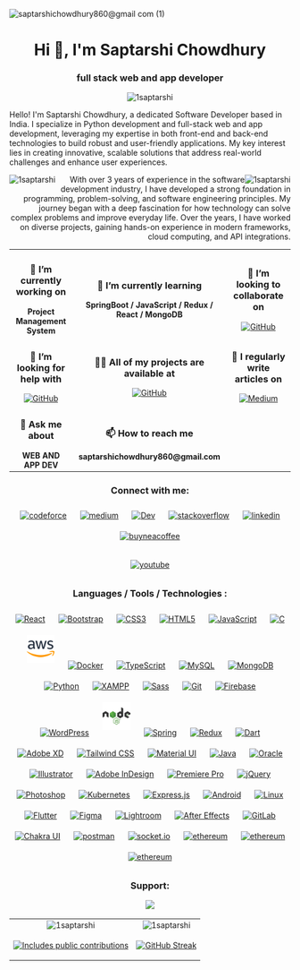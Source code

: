![saptarshichowdhury860@gmail com (1)](https://github.com/1saptarshi/1saptarshi/assets/142312774/859fb3e0-9c54-4fc2-a73d-9e978caece8e)


<h1 align="center">Hi 👋, I'm Saptarshi Chowdhury</h1>
<h3 align="center">full stack web and app developer</h3>

<p align="center"> <img src="https://komarev.com/ghpvc/?username=1saptarshi&label=Profile%20views&color=0e75b6&style=flat" alt="1saptarshi" /> </p>

 <div align="center">
  <p align="left">
   Hello! I'm Saptarshi Chowdhury, a dedicated Software Developer based in India. I specialize in Python development and full-stack web and app development, leveraging my expertise in both front-end and back-end technologies to build robust and user-friendly applications. My key interest lies in creating innovative, scalable solutions that address real-world challenges and enhance user experiences.
  </p>
  <img align="right"
    src="https://cdn-icons-png.flaticon.com/128/201/201614.png"
    alt="1saptarshi" style=max-width:200; height:200;"  />
</div>

<div align="center">
  <img align="left" src="https://cdn-icons-png.flaticon.com/128/3112/3112946.png"
    alt="1saptarshi" style="max-width:50; height:50;" />
  <p align="right">
    With over 3 years of experience in the software development industry, I have developed a strong foundation in programming, problem-solving, and software engineering principles. My journey began with a deep fascination for how technology can solve complex problems and improve everyday life. Over the years, I have worked on diverse projects, gaining hands-on experience in modern frameworks, cloud computing, and API integrations.
  </p>
</div>

<div align="center">
  <table>
    <tr>
      <td align="center">
        <h3>🔭 I’m currently working on</h3>
        <strong>Project Management System</strong>
      </td>
      <td align="center">
        <h3>🌱 I’m currently learning</h3>
        <strong>SpringBoot / JavaScript / Redux / React / MongoDB</strong>
      </td>
      <td align="center">
        <h3>👯 I’m looking to collaborate on</h3>
        <a href="https://github.com/users/1saptarshi/projects/2/views/1">
          <img src="https://github.githubassets.com/images/modules/logos_page/GitHub-Mark.png" alt="GitHub" style="width: 30px; height: 30px;">
        </a>
      </td>
    </tr>
    <tr>
      <td align="center">
        <h3>🤝 I’m looking for help with</h3>
        <a href="https://github.com/users/1saptarshi/projects/2/views/1">
          <img src="https://github.githubassets.com/images/modules/logos_page/GitHub-Mark.png" alt="GitHub" style="width: 30px; height: 30px;">
        </a>
      </td>
      <td align="center">
        <h3>👨‍💻 All of my projects are available at</h3>
        <a href="https://github.com/1saptarshi?tab=repositories">
          <img src="https://github.githubassets.com/images/modules/logos_page/GitHub-Mark.png" alt="GitHub" style="width: 30px; height: 30px;">
        </a>
      </td>
      <td align="center">
        <h3>📝 I regularly write articles on</h3>
        <a href="https://medium.com/@1saptarshichowdhury">
          <img src="https://cdn.icon-icons.com/icons2/2992/PNG/512/medium_logo_icon_187322.png" alt="Medium" style="width: 30px; height: 30px;">
        </a>
      </td>
    </tr>
    <tr>
      <td align="center">
        <h3>💬 Ask me about</h3>
        <strong>WEB AND APP DEV</strong>
      </td>
      <td align="center">
        <h3>📫 How to reach me</h3>
        <strong>saptarshichowdhury860@gmail.com</strong>
      </td>
      <td align="center">
        &nbsp;
      </td>
    </tr>
  </table>
</div>

 



<h3 align="center">Connect with me:</h3>
<p align="center">
 <a href="https://codeforces.com/profile/saptarshichowdhury" target="_blank"><img style="margin: 10px" src="https://store-images.s-microsoft.com/image/apps.48094.14504742535903781.aedbca21-113a-48f4-b001-4204e73b22fc.503f883f-8339-4dc5-8609-81713a59281f?h=464" alt="codeforce" height="30"/></a>
    <a href="https://medium.com/@1saptarshichowdhury" target="_blank"><img style="margin: 10px" src="https://cdn.icon-icons.com/icons2/3041/PNG/512/medium_logo_icon_189223.png" alt="medium" height="30"/></a>
    <a href="https://dev.to/1saptarshi" target="_blank"><img style="margin: 10px" src="https://uxwing.com/wp-content/themes/uxwing/download/brands-and-social-media/dev-community-icon.png" alt="Dev" height="30"/></a>
    <a href="https://stackoverflow.com/users/25403524/saptarshi-chowdhury" target="_blank"><img style="margin: 10px" src="https://static-00.iconduck.com/assets.00/stack-overflow-icon-2048x2048-7ohycn5z.png" alt="stackoverflow" height="30"/></a>
    <a href="https://www.linkedin.com/in/saptarshi-chowdhury-ba1972234/" target="_blank"><img style="margin: 10px" src="https://upload.wikimedia.org/wikipedia/commons/thumb/8/81/LinkedIn_icon.svg/2048px-LinkedIn_icon.svg.png" alt="linkedin" height="30" /></a>
    <a href="https://buymeacoffee.com/1saptarshi" target="_blank"><img style="margin: 10px" src="https://miro.medium.com/v2/da:true/resize:fit:480/0*X9tbxUUloPowCJnn.gif" alt="buyneacoffee" height="30"/></a>
    
    
     
</p>
<div align="center">
 <a href=" " target=" "><img style="margin: 10px" align: center src="https://cdn.pixabay.com/photo/2024/05/15/20/57/developer-8764527_1280.jpg" alt="youtube" height="200"/></a>
</div>
       
<h3 align="center">Languages / Tools / Technologies :</h3>
<div align="center">
    <a href="https://reactjs.org/" target="_blank"><img style="margin: 10px"
            src="https://profilinator.rishav.dev/skills-assets/react-original-wordmark.svg" alt="React"
            height="50" /></a>
    <a href="https://getbootstrap.com/docs/3.4/javascript/" target="_blank"><img style="margin: 10px"
            src="https://profilinator.rishav.dev/skills-assets/bootstrap-plain.svg" alt="Bootstrap" height="50" /></a>
    <a href="https://www.w3schools.com/css/" target="_blank"><img style="margin: 10px"
            src="https://profilinator.rishav.dev/skills-assets/css3-original-wordmark.svg" alt="CSS3" height="50" /></a>
    <a href="https://en.wikipedia.org/wiki/HTML5" target="_blank"><img style="margin: 10px"
            src="https://profilinator.rishav.dev/skills-assets/html5-original-wordmark.svg" alt="HTML5"
            height="50" /></a>
    <a href="https://www.w3schools.com/js/default.asp" target="_blank"><img style="margin: 10px"
            src="https://profilinator.rishav.dev/skills-assets/javascript-original.svg" alt="JavaScript"
            height="50" /></a>
    <a href="https://www.cprogramming.com/" target="_blank"><img style="margin: 10px"
            src="https://profilinator.rishav.dev/skills-assets/c-original.svg" alt="C" height="50" /></a>
    <a href="https://aws.amazon.com/" target="_blank"><img style="margin: 10px"
            src="https://raw.githubusercontent.com/devicons/devicon/master/icons/amazonwebservices/amazonwebservices-original-wordmark.svg"
            alt="AWS" height="50" /></a>
    <a href="https://www.docker.com/" target="_blank"><img style="margin: 10px"
            src="https://profilinator.rishav.dev/skills-assets/docker-original-wordmark.svg" alt="Docker"
            height="50" /></a>
    <a href="https://www.typescriptlang.org/" target="_blank"><img style="margin: 10px"
            src="https://profilinator.rishav.dev/skills-assets/typescript-original.svg" alt="TypeScript"
            height="50" /></a>
    <a href="https://www.mysql.com/" target="_blank"><img style="margin: 10px"
            src="https://profilinator.rishav.dev/skills-assets/mysql-original-wordmark.svg" alt="MySQL"
            height="50" /></a>
    <a href="https://www.mongodb.com/" target="_blank"><img style="margin: 10px"
            src="https://profilinator.rishav.dev/skills-assets/mongodb-original-wordmark.svg" alt="MongoDB"
            height="50" /></a>
    <a href="https://www.python.org/" target="_blank"><img style="margin: 10px"
            src="https://profilinator.rishav.dev/skills-assets/python-original.svg" alt="Python" height="50" /></a>
    <a href="https://www.apachefriends.org/" target="_blank"><img style="margin: 10px"
            src="https://profilinator.rishav.dev/skills-assets/xampp.png" alt="XAMPP" height="50" /></a>
    <a href="https://sass-lang.com/" target="_blank"><img style="margin: 10px"
            src="https://profilinator.rishav.dev/skills-assets/sass-original.svg" alt="Sass" height="50" /></a>
    <a href="https://github.com/" target="_blank"><img style="margin: 10px"
            src="https://profilinator.rishav.dev/skills-assets/git-scm-icon.svg" alt="Git" height="50" /></a>
    <a href="https://firebase.google.com/" target="_blank"><img style="margin: 10px"
            src="https://profilinator.rishav.dev/skills-assets/firebase.png" alt="Firebase" height="50" /></a>
    <a href="https://wordpress.com/" target="_blank"><img style="margin: 10px"
            src="https://profilinator.rishav.dev/skills-assets/wordpress.png" alt="WordPress" height="50" /></a>
    <a href="https://nodejs.org/" target="_blank"><img style="margin: 10px"
            src="https://raw.githubusercontent.com/devicons/devicon/master/icons/nodejs/nodejs-original-wordmark.svg" alt="Node.js"
            height="50" /></a>
    <a href="https://docs.spring.io/spring-framework/docs/3.0.x/reference/expressions.html#:~:text=The%20Spring%20Expression%20Language%20(SpEL,and%20basic%20string%20templating%20functionality."
        target="_blank"><img style="margin: 10px" src="https://profilinator.rishav.dev/skills-assets/springio-icon.svg"
            alt="Spring" height="50" /></a>
    <a href="https://redux.js.org/" target="_blank"><img style="margin: 10px"
            src="https://profilinator.rishav.dev/skills-assets/redux-original.svg" alt="Redux" height="50" /></a>
    <a href="https://dart.dev/" target="_blank"><img style="margin: 10px"
            src="https://profilinator.rishav.dev/skills-assets/dartlang-icon.svg" alt="Dart" height="50" /></a>
    <a href="https://www.adobe.com/in/products/xd.html" target="_blank"><img style="margin: 10px"
            src="https://profilinator.rishav.dev/skills-assets/adobexd.png" alt="Adobe XD" height="50" /></a>
    <a href="https://www.tailwindcss.com/" target="_blank"><img style="margin: 10px"
            src="https://profilinator.rishav.dev/skills-assets/tailwindcss.svg" alt="Tailwind CSS" height="50" /></a>
    <a href="https://mui.com/" target="_blank"><img style="margin: 10px"
            src="https://profilinator.rishav.dev/skills-assets/mui.png" alt="Material UI" height="50" /></a>
    <a href="https://www.java.com/" target="_blank"><img style="margin: 10px"
            src="https://profilinator.rishav.dev/skills-assets/java-original-wordmark.svg" alt="Java" height="50" /></a>
    <a href="https://www.oracle.com/in/index.html" target="_blank"><img style="margin: 10px"
            src="https://upload.wikimedia.org/wikipedia/commons/thumb/c/c3/Oracle_Logo.svg/120px-Oracle_Logo.svg.png" alt="Oracle" height="50" /></a>
    <a href="https://www.adobe.com/in/products/illustrator.html" target="_blank"><img style="margin: 10px"
            src="https://profilinator.rishav.dev/skills-assets/adobe_illustrator-icon.svg" alt="Illustrator"
            height="50" /></a>
    <a href="https://www.adobe.com/in/products/indesign.html" target="_blank"><img style="margin: 10px"
            src="https://profilinator.rishav.dev/skills-assets/adobeindesign.svg" alt="Adobe InDesign"
            height="50" /></a>
    <a href="https://www.adobe.com/in/products/premiere.html" target="_blank"><img style="margin: 10px"
            src="https://profilinator.rishav.dev/skills-assets/adobepremierepro.png" alt="Premiere Pro"
            height="50" /></a>
    <a href="https://jquery.com/" target="_blank"><img style="margin: 10px"
            src="https://profilinator.rishav.dev/skills-assets/jquery.png" alt="jQuery" height="50" /></a>
    <a href="https://www.adobe.com/in/products/photoshop.html" target="_blank"><img style="margin: 10px"
            src="https://profilinator.rishav.dev/skills-assets/photoshop-plain.svg" alt="Photoshop" height="50" /></a>
    <a href="https://kubernetes.io/" target="_blank"><img style="margin: 10px"
            src="https://profilinator.rishav.dev/skills-assets/kubernetes-icon.svg" alt="Kubernetes" height="50" /></a>
    <a href="https://expressjs.com/" target="_blank"><img style="margin: 10px"
            src="https://i0.wp.com/exportandexpand.com/wp-content/uploads/2021/05/cropped-android-chrome-512x512-1.png?fit=512%2C512&ssl=1" alt="Express.js"
            height="50" /></a>
    <a href="https://www.android.com/intl/en_in/" target="_blank"><img style="margin: 10px"
            src="https://profilinator.rishav.dev/skills-assets/android-original-wordmark.svg" alt="Android"
            height="50" /></a>
    <a href="https://www.linux.org/" target="_blank"><img style="margin: 10px"
            src="https://profilinator.rishav.dev/skills-assets/linux-original.svg" alt="Linux" height="50" /></a>
    <a href="https://flutter.dev/" target="_blank"><img style="margin: 10px"
            src="https://profilinator.rishav.dev/skills-assets/flutterio-icon.svg" alt="Flutter" height="50" /></a>
    <a href="https://www.figma.com/" target="_blank"><img style="margin: 10px"
            src="https://profilinator.rishav.dev/skills-assets/figma-icon.svg" alt="Figma" height="50" /></a>
    <a href="https://www.adobe.com/products/photoshop-lightroom.html" target="_blank"><img style="margin: 10px"
            src="https://profilinator.rishav.dev/skills-assets/lightroom.png" alt="Lightroom" height="50" /></a>
    <a href="https://www.adobe.com/in/products/aftereffects.html" target="_blank"><img style="margin: 10px"
            src="https://profilinator.rishav.dev/skills-assets/aftereffects.png" alt="After Effects" height="50" /></a>
    <a href="https://about.gitlab.com/" target="_blank"><img style="margin: 10px"
            src="https://profilinator.rishav.dev/skills-assets/gitlab.svg" alt="GitLab" height="50" /></a>
    <a href="https://chakra-ui.com/" target="_blank"><img style="margin: 10px"
            src="https://profilinator.rishav.dev/skills-assets/chakraui.png" alt="Chakra UI" height="50" /></a>
    <a href="https://postman.com" target="_blank"><img style="margin: 10px"
            src="https://www.vectorlogo.zone/logos/getpostman/getpostman-icon.svg" alt="postman" height="50" /></a>
    <a href="https://socket.io/" target="_blank"><img style="margin: 10px"
            src="https://img.stackshare.io/service/1161/vI0ZZlhZ_400x400.png"
            alt="socket.io" height="50" /></a>
    <a href="https://ethereum.org/en/" target="_blank"><img style="margin: 10px"
            src="https://www.pngall.com/wp-content/uploads/10/Ethereum-Logo-PNG-HD-Image.png" alt="ethereum" height="50" /></a>
    <a href="https://www.chartjs.org/" target="_blank"><img style="margin: 10px"
    src="https://avatars.githubusercontent.com/u/10342521?s=280&v=4" alt="ethereum" height="50" /></a>
    <a href="https://d3js.org/" target="_blank"><img style="margin: 10px"
        src="https://raw.githubusercontent.com/d3/d3-logo/master/d3.png" alt="ethereum" height="50" /></a>

</div>

 <div align="center">
  <h3>Support:</h3>
  <a href="https://www.buymeacoffee.com/1Saptarshi">
    <img src="https://img.buymeacoffee.com/button-api/?text=Buy me a coffee&emoji=☕&slug=1Saptarshi&button_colour=FFDD00&font_colour=000000&font_family=Cookie&outline_colour=000000&coffee_colour=ffffff" />
  </a>
</div>
<table>
  <tr>
    <td align="center">
      <img src="https://github-readme-stats.vercel.app/api/top-langs?username=1saptarshi&show_icons=true&locale=en&layout=compact" alt="1saptarshi" />
    </td>
    <td align="center">
      <img src="https://github-readme-stats.vercel.app/api?username=1saptarshi&show_icons=true&locale=en" alt="1saptarshi" />
    </td>
  </tr>
  <tr>
    <td align="center">
      <a href="https://vaunt.dev">
        <img src="https://api.vaunt.dev/v1/github/entities/1saptarshi/contributions?format=svg" width="350" title="Includes public contributions" />
      </a>
    </td>
    <td align="center">
            
  [![GitHub Streak](https://nirzak-streak-stats.vercel.app?user=1saptarshi&theme=prussian)](https://git.io/streak-stats)

 </td>
  </tr>
</table>
 
 


  
 
 
 

    
 

